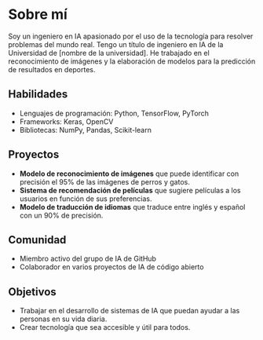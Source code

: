 # Sobre mí

Soy un ingeniero en IA apasionado por el uso de la tecnología para resolver problemas del mundo real. Tengo un título de ingeniero en IA de la Universidad de [nombre de la universidad]. He trabajado en el reconocimiento de imágenes y la elaboración de modelos para la predicción de resultados en deportes.

## Habilidades

* Lenguajes de programación: Python, TensorFlow, PyTorch
* Frameworks: Keras, OpenCV
* Bibliotecas: NumPy, Pandas, Scikit-learn

## Proyectos

* **Modelo de reconocimiento de imágenes** que puede identificar con precisión el 95% de las imágenes de perros y gatos.
* **Sistema de recomendación de películas** que sugiere películas a los usuarios en función de sus preferencias.
* **Modelo de traducción de idiomas** que traduce entre inglés y español con un 90% de precisión.

## Comunidad

* Miembro activo del grupo de IA de GitHub
* Colaborador en varios proyectos de IA de código abierto

## Objetivos

* Trabajar en el desarrollo de sistemas de IA que puedan ayudar a las personas en su vida diaria.
* Crear tecnología que sea accesible y útil para todos.

<!--
**Kevinsky29/Kevinsky29** is a ✨ _special_ ✨ repository because its `README.md` (this file) appears on your GitHub profile.

Here are some ideas to get you started:

- 🔭 I’m currently working on ...
- 🌱 I’m currently learning ...
- 👯 I’m looking to collaborate on ...
- 🤔 I’m looking for help with ...
- 💬 Ask me about ...
- 📫 How to reach me: ...
- 😄 Pronouns: ...
- ⚡ Fun fact: ...
-->
